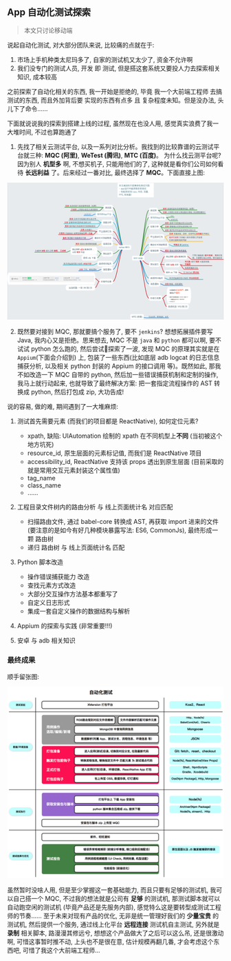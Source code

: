## App 自动化测试探索

> 本文只讨论移动端

说起自动化测试, 对大部分团队来说, 比较痛的点就在于:  

1. 市场上手机种类太尼玛多了, 自家的测试机又太少了, 资金不允许啊
2. 我们没专门的测试人员, 开发 即 测试, 但是搭这套系统又要投人力去探索相关知识, 成本较高

之前探索了自动化相关的东西, 我一开始是拒绝的, 毕竟 我一个大前端工程师 去搞测试的东西, 而且外加背后要 实现的东西有点多 且 复杂程度未知。但是没办法, 头儿下了命令......


下面就说说我的探索到搭建上线的过程, 虽然现在也没人用, 感觉真实浪费了我一大堆时间, 不过也算跑通了

1. 先找了相关云测试平台, 以及一系列对比分析。我找到的比较靠谱的云测试平台就三种: **MQC (阿里)**, **WeTest (腾讯)**, **MTC (百度)**。 为什么找云测平台呢? 因为别人 **机型多** 啊, 不想买机子, 只能用他们的了, 这种就是看你们公司如何看待 **长远利益** 了。后来经过一番对比, 最终选择了 **MQC**。下面直接上图:  

<img src='../assets/test_1.png' width="600" />

2. 既然要对接到 MQC, 那就要搞个服务了, 要不 `jenkins`? 想想拓展插件要写 Java, 我内心又是拒绝。思来想去, MQC 不是 `java` 和 `python` 都可以啊, 要不试试 python 怎么跑的, 然后尝试探索了一波, 发现 MQC 的原理其实就是在 `Appium`(下面会介绍到) 上, 包装了一些东西(比如底层 adb logcat 的日志信息捕获分析, 以及相关 python 封装的 Appium 的接口调用 等)。既然如此, 那我不如改造一下 MQC 自带的 python, 然后加一些错误捕获机制和定制的操作, 我马上就行动起来, 也就导致了最终解决方案: 把一套指定流程操作的 AST 转换成 python, 然后打包成 zip, 大功告成!

说的容易, 做的难, 期间遇到了一大堆麻烦:

1. 测试首先需要元素 (而我们的项目都是 ReactNative), 如何定位元素?
    - xpath, 缺陷: UIAutomation 绘制的 xpath 在不同机型上**不同** (当初被这个地方坑死)
    - resource_id, 原生层面的元素标记值, 而我们是 ReactNative 项目
    - accessibility_id, ReactNative 支持该 props 透出到原生层面 (目前采取的就是常用交互元素封装这个属性值)
    - tag_name
    - class_name
    - ......

2. 工程目录文件树内的路由分析 与 线上页面统计名 对应匹配
    - 扫描路由文件, 通过 babel-core 转换成 AST, 再获取 import 进来的文件 (要注意的是如今有好几种模块暴露写法: ES6, CommonJs), 最终形成一颗 路由树
    - 递归 路由树 与 线上页面统计名 匹配

3. Python 脚本改造
    - 操作错误捕获能力 改造
    - 查找元素方式改造
    - 大部分交互操作方法基本都重写了
    - 自定义日志形式
    - 集成一套自定义操作的数据结构与解析

4. Appium 的探索与实践 (非常重要!!!)
5. 安卓 与 adb 相关知识

### 最终成果

顺手留张图:

<img src='../assets/test_2.png' width="600" />

虽然暂时没啥人用, 但是至少掌握这一套基础能力, 而且只要有足够的测试机, 我可以自己搭一个 MQC, 不过我的想法就是公司有 **足够** 的测试机, 那测试脚本就可以自动跑空闲的测试机 (毕竟产品还是先服务内部), 感觉特么这是要转型成测试工程师的节奏......
至于未来对现有产品的优化, 无非是统一管理好我们的 **少量宝贵** 的测试机, 然后提供一个服务, 通过线上化平台 **远程连接** 测试机自主测试, 另外就是 **录制** 相关脚本, 路漫漫其修远兮, 想想这个产品做大了之后可以这么吊, 还是很激动啊, 可惜这事暂时推不动, 上头也不是很在意, 估计规模再翻几番, 才会考虑这个东西吧, 可惜了我这个大前端工程师...
